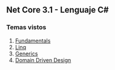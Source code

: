 ## Net Core 3.1 - Lenguaje C# 

### Temas vistos

1. [Fundamentals](Fundamentals/README.md)
2. [Linq](Linq/README.md)
3. [Generics](Generics/README.md)
4. [Domain Driven Design](DDD/README.md)